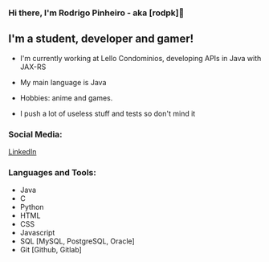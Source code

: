 ### Hi there, I'm Rodrigo Pinheiro - aka [rodpk]👋

## I'm a student, developer and gamer!
- I'm currently working at Lello Condominios, developing APIs in Java with JAX-RS 
- My main language is Java
- Hobbies: anime and games.

- I push a lot of useless stuff and tests so don't mind it

### Social Media:
[LinkedIn]

### Languages and Tools:

- Java
- C
- Python          
- HTML
- CSS
- Javascript
- SQL [MySQL, PostgreSQL, Oracle]
- Git [Github, Gitlab]
<br />
<br />



[LinkedIn]: https://www.linkedin.com/in/rodpinheiro/
